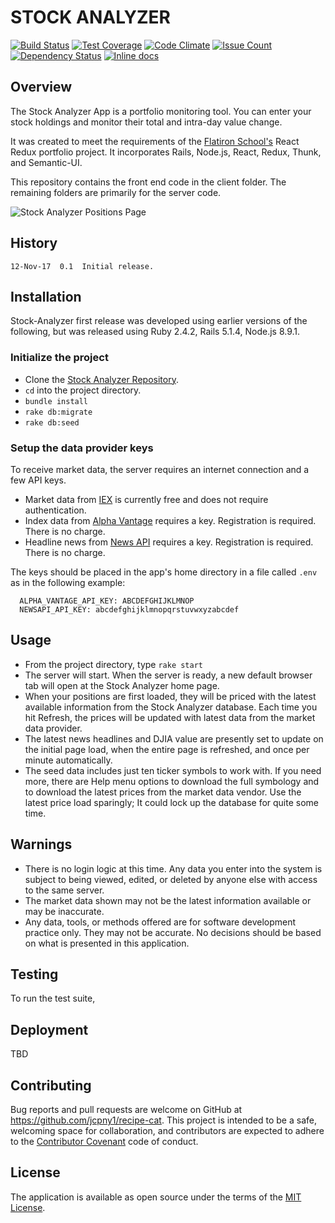 # STOCK ANALYZER

[![Build Status](https://api.travis-ci.org/jcpny1/recipe-cat.svg?branch=master)](http://travis-ci.org/jcpny1/recipe-cat)
[![Test Coverage](https://codeclimate.com/github/jcpny1/recipe-cat/badges/coverage.svg)](https://codeclimate.com/github/jcpny1/recipe-cat/coverage)
[![Code Climate](https://codeclimate.com/github/jcpny1/recipe-cat/badges/gpa.svg)](https://codeclimate.com/github/jcpny1/recipe-cat)
[![Issue Count](https://codeclimate.com/github/jcpny1/recipe-cat/badges/issue_count.svg)](https://codeclimate.com/github/jcpny1/recipe-cat)
[![Dependency Status](https://gemnasium.com/badges/github.com/jcpny1/recipe-cat.svg)](https://gemnasium.com/github.com/jcpny1/recipe-cat)
[![Inline docs](http://inch-ci.org/github/jcpny1/recipe-cat.svg)](http://inch-ci.org/github/jcpny1/recipe-cat)

## Overview

The Stock Analyzer App is a portfolio monitoring tool. You can enter your stock holdings and monitor their total and intra-day value change.

It was created to meet the requirements of the [Flatiron School's](https://flatironschool.com/) React Redux portfolio project. It incorporates Rails, Node.js, React, Redux, Thunk, and Semantic-UI.

This repository contains the front end code in the client folder. The remaining folders are primarily for the server code.

![Stock Analyzer Positions Page](https://github.com/jcpny1/stock-analyzer/blob/master/Screenshot-2017-11-12%20StockAnalyzer.png?raw=true "Stock Analyzer Positions Page")

## History
```
12-Nov-17  0.1  Initial release.  
```

## Installation

Stock-Analyzer first release was developed using earlier versions of the following, but was released using Ruby 2.4.2, Rails 5.1.4, Node.js 8.9.1.

### Initialize the project
* Clone the [Stock Analyzer Repository](https://github.com/jcpny1/stock-analyzer).
* `cd` into the project directory.
* `bundle install`
* `rake db:migrate`
* `rake db:seed`

### Setup the data provider keys
To receive market data, the server requires an internet connection and a few API keys.
* Market data from [IEX](https://iextrading.com/) is currently free and does not require authentication.
* Index data from [Alpha Vantage](https://www.alphavantage.co/) requires a key. Registration is required. There is no charge.
* Headline news from [News API](https://newsapi.org/) requires a key. Registration is required. There is no charge.

The keys should be placed in the app's home directory in a file called `.env` as in the following example:
```
  ALPHA_VANTAGE_API_KEY: ABCDEFGHIJKLMNOP
  NEWSAPI_API_KEY: abcdefghijklmnopqrstuvwxyzabcdef
```

## Usage

* From the project directory, type `rake start`
* The server will start. When the server is ready, a new default browser tab will open at the Stock Analyzer home page.
* When your positions are first loaded, they will be priced with the latest available information from the Stock Analyzer database. Each time you hit Refresh, the prices will be updated with latest data from the market data provider.
* The latest news headlines and DJIA value are presently set to update on the initial page load, when the entire page is refreshed, and once per minute automatically.
* The seed data includes just ten ticker symbols to work with. If you need more, there are Help menu options to download the full symbology and to download the latest prices from the market data vendor. Use the latest price load sparingly; It could lock up the database for quite some time.

## Warnings

* There is no login logic at this time. Any data you enter into the system is subject to being viewed, edited, or deleted by anyone else with access to the same server.
* The market data shown may not be the latest information available or may be inaccurate.
* Any data, tools, or methods offered are for software development practice only. They may not be accurate. No decisions should be based on what is presented in this application.

## Testing

To run the test suite,

## Deployment

TBD

## Contributing

Bug reports and pull requests are welcome on GitHub at https://github.com/jcpny1/recipe-cat. This project is intended to be a safe, welcoming space for collaboration, and contributors are expected to adhere to the [Contributor Covenant](http://contributor-covenant.org) code of conduct.

## License

The application is available as open source under the terms of the [MIT License](http://opensource.org/licenses/MIT).
